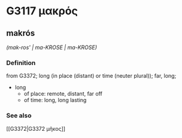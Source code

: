 # G3117 μακρός

## makrós

_(mak-ros' | ma-KROSE | ma-KROSE)_

### Definition

from G3372; long (in place (distant) or time (neuter plural)); far, long; 

- long
  - of place: remote, distant, far off
  - of time: long, long lasting

### See also

[[G3372|G3372 μῆκος]]
